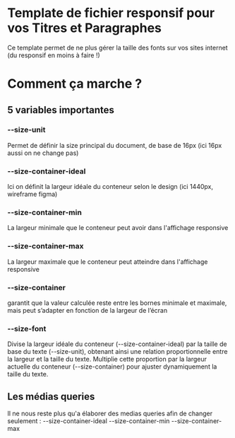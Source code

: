 # Template de fichier responsif pour vos Titres et Paragraphes
Ce template permet de ne plus gérer la taille des fonts sur vos sites internet (du responsif en moins à faire !) 

# Comment ça marche ? 
 
## 5 variables importantes 
### --size-unit
Permet de définir la size principal du document, de base de 16px (ici 16px aussi on ne change pas) 
 
### --size-container-ideal 
Ici on définit la largeur idéale du conteneur selon le design (ici 1440px, wireframe figma) 
 
### --size-container-min
La largeur minimale que le conteneur peut avoir dans l'affichage responsive 
 
### --size-container-max 
La largeur maximale que le conteneur peut atteindre dans l'affichage responsive 

### --size-container 
garantit que la valeur calculée reste entre les bornes minimale et maximale, mais peut s’adapter en fonction de la largeur de l’écran 

### --size-font
Divise la largeur idéale du conteneur (--size-container-ideal) par la taille de base du texte (--size-unit), obtenant ainsi une relation proportionnelle entre la largeur et la taille du texte. 
Multiplie cette proportion par la largeur actuelle du conteneur (--size-container) pour ajuster dynamiquement la taille du texte. 

## Les médias queries 
Il ne nous reste plus qu'a élaborer des medias queries afin de changer seulement : 
--size-container-ideal 
--size-container-min 
--size-container-max 
